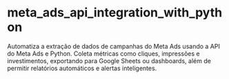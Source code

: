# meta_ads_api_integration_with_python
Automatiza a extração de dados de campanhas do Meta Ads usando a API do Meta Ads e Python. Coleta métricas como cliques, impressões e investimentos, exportando para Google Sheets ou dashboards, além de permitir relatórios automáticos e alertas inteligentes.
